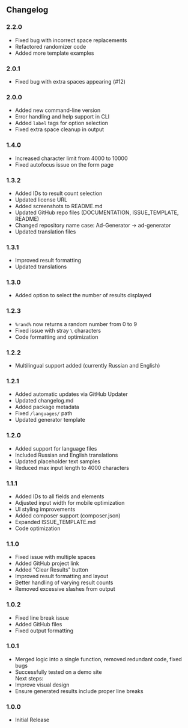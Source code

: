 ## Changelog

### 2.2.0
* Fixed bug with incorrect space replacements  
* Refactored randomizer code  
* Added more template examples

### 2.0.1
* Fixed bug with extra spaces appearing (#12)

### 2.0.0
* Added new command-line version  
* Error handling and help support in CLI  
* Added `label` tags for option selection  
* Fixed extra space cleanup in output

### 1.4.0
* Increased character limit from 4000 to 10000  
* Fixed autofocus issue on the form page

### 1.3.2
* Added IDs to result count selection  
* Updated license URL  
* Added screenshots to README.md  
* Updated GitHub repo files (DOCUMENTATION, ISSUE_TEMPLATE, README)  
* Changed repository name case: Ad-Generator → ad-generator  
* Updated translation files

### 1.3.1
* Improved result formatting  
* Updated translations

### 1.3.0
* Added option to select the number of results displayed

### 1.2.3
* `%rand%` now returns a random number from 0 to 9  
* Fixed issue with stray `\` characters  
* Code formatting and optimization

### 1.2.2
* Multilingual support added (currently Russian and English)

### 1.2.1
* Added automatic updates via GitHub Updater  
* Updated changelog.md  
* Added package metadata  
* Fixed `/languages/` path  
* Updated generator template

### 1.2.0
* Added support for language files  
* Included Russian and English translations  
* Updated placeholder text samples  
* Reduced max input length to 4000 characters

### 1.1.1
* Added IDs to all fields and elements  
* Adjusted input width for mobile optimization  
* UI styling improvements  
* Added composer support (composer.json)  
* Expanded ISSUE_TEMPLATE.md  
* Code optimization

### 1.1.0
* Fixed issue with multiple spaces  
* Added GitHub project link  
* Added "Clear Results" button  
* Improved result formatting and layout  
* Better handling of varying result counts  
* Removed excessive slashes from output

### 1.0.2
* Fixed line break issue  
* Added GitHub files  
* Fixed output formatting

### 1.0.1
* Merged logic into a single function, removed redundant code, fixed bugs  
* Successfully tested on a demo site  
Next steps:  
* Improve visual design  
* Ensure generated results include proper line breaks

### 1.0.0
* Initial Release

